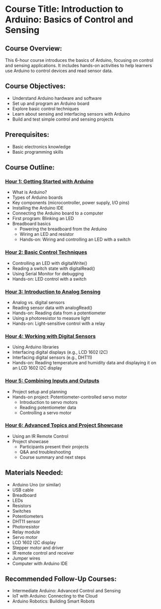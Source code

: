 
# Course Title: Introduction to Arduino: Basics of Control and Sensing

## Course Overview:
This 6-hour course introduces the basics of Arduino, focusing on control and sensing applications. It includes hands-on activities to help learners use Arduino to control devices and read sensor data.

## Course Objectives:
- Understand Arduino hardware and software
- Set up and program an Arduino board
- Explore basic control techniques
- Learn about sensing and interfacing sensors with Arduino
- Build and test simple control and sensing projects

## Prerequisites:
- Basic electronics knowledge
- Basic programming skills

## Course Outline:

### [Hour 1: Getting Started with Arduino](documents/H1_Getting_Started_with_Arduino.md)
- What is Arduino?
- Types of Arduino boards
- Key components (microcontroller, power supply, I/O pins)
- Installing the Arduino IDE
- Connecting the Arduino board to a computer
- First program: Blinking an LED
- Breadboard basics
  - Powering the breadboard from the Arduino
  - Wiring an LED and resistor
  - Hands-on: Wiring and controlling an LED with a switch

### [Hour 2: Basic Control Techniques](documents/H2_Basic_Control_Techniques.md)
- Controlling an LED with digitalWrite()
- Reading a switch state with digitalRead()
- Using Serial Monitor for debugging
- Hands-on: LED control with a switch

### [Hour 3: Introduction to Analog Sensing](documents/H3_Introduction_to_Analog_Sensing.md)
- Analog vs. digital sensors
- Reading sensor data with analogRead()
- Hands-on: Reading data from a potentiometer
- Using a photoresistor to measure light
- Hands-on: Light-sensitive control with a relay

### [Hour 4: Working with Digital Sensors](documents/H4_Working_with_Digital_Sensors.md)
- Using Arduino libraries
- Interfacing digital displays (e.g., LCD 1602 I2C)
- Interfacing digital sensors (e.g., DHT11)
- Hands-on: Reading temperature and humidity data and displaying it on an LCD 1602 I2C display

### [Hour 5: Combining Inputs and Outputs](documents/H5_Combining_Inputs_and_Outputs.md)
- Project setup and planning
- Hands-on project: Potentiometer-controlled servo motor
  - Introduction to servo motors
  - Reading potentiometer data
  - Controlling a servo motor

### [Hour 6: Advanced Topics and Project Showcase](documents/H6_Advanced_Topics_and_Project_Showcase.md)
- Using an IR Remote Control
- Project showcase
  - Participants present their projects
  - Q&A and troubleshooting
  - Course summary and next steps

## Materials Needed:
- Arduino Uno (or similar)
- USB cable
- Breadboard
- LEDs
- Resistors
- Switches
- Potentiometers
- DHT11 sensor
- Photoresistor
- Relay module
- Servo motor
- LCD 1602 I2C display
- Stepper motor and driver
- IR remote control and receiver
- Jumper wires
- Computer with Arduino IDE

## Recommended Follow-Up Courses:
- Intermediate Arduino: Advanced Control and Sensing
- IoT with Arduino: Connecting to the Cloud
- Arduino Robotics: Building Smart Robots
